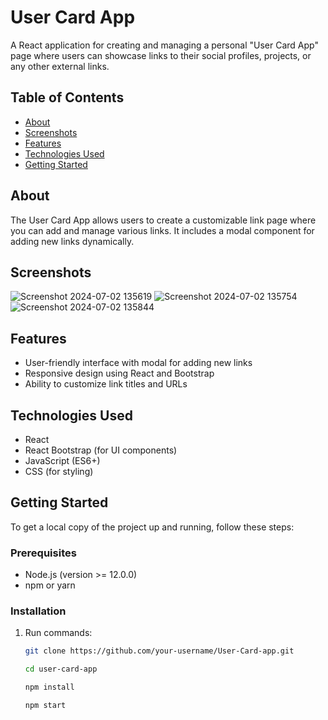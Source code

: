 # User Card App

A React application for creating and managing a personal "User Card App" page where users can showcase links to their social profiles, projects, or any other external links.

## Table of Contents

- [About](#about)
- [Screenshots](#screenshots)
- [Features](#features)
- [Technologies Used](#technologies-used)
- [Getting Started](#getting-started)

## About

The User Card App allows users to create a customizable link page where you can add and manage various links. It includes a modal component for adding new links dynamically.

## Screenshots
![Screenshot 2024-07-02 135619](https://github.com/sabaakhvlediani1/User-Card-App/assets/74502365/4d4bebe9-c763-4921-a24e-e1973c696819)
![Screenshot 2024-07-02 135754](https://github.com/sabaakhvlediani1/User-Card-App/assets/74502365/a8351b85-781f-48c5-852c-30ec98229fa8)
![Screenshot 2024-07-02 135844](https://github.com/sabaakhvlediani1/User-Card-App/assets/74502365/ad81498d-53a9-4c61-909d-ece391f54e41)



## Features

- User-friendly interface with modal for adding new links
- Responsive design using React and Bootstrap
- Ability to customize link titles and URLs

## Technologies Used

- React
- React Bootstrap (for UI components)
- JavaScript (ES6+)
- CSS (for styling)

## Getting Started

To get a local copy of the project up and running, follow these steps:

### Prerequisites

- Node.js (version >= 12.0.0)
- npm or yarn

### Installation
1. Run commands:

   ```bash
   git clone https://github.com/your-username/User-Card-app.git

   cd user-card-app

   npm install

   npm start
   


